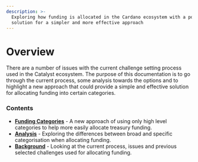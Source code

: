 ```yaml
---
description: >-
  Exploring how funding is allocated in the Cardano ecosystem with a potential
  solution for a simpler and more effective approach
---
```


# Overview

There are a number of issues with the current challenge setting process used in the Catalyst ecosystem. The purpose of this documentation is to go through the current process, some analysis towards the options and to highlight a new approach that could provide a simple and effective solution for allocating funding into certain categories.



### Contents

* [**Funding Categories**](broken-reference) - A new approach of using only high level categories to help more easily allocate treasury funding.
* [**Analysis**](broken-reference) - Exploring the differences between broad and specific categorisation when allocating funding.
* [**Background**](broken-reference) - Looking at the current process, issues and previous selected challenges used for allocating funding.
